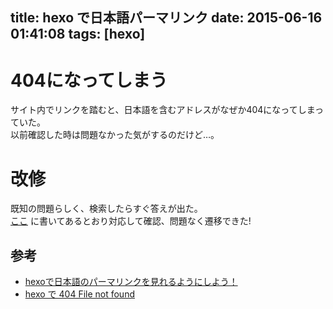title: hexo で日本語パーマリンク
date: 2015-06-16 01:41:08
tags: [hexo]
---
# 404になってしまう
サイト内でリンクを踏むと、日本語を含むアドレスがなぜか404になってしまっていた。  
以前確認した時は問題なかった気がするのだけど…。

# 改修
既知の問題らしく、検索したらすぐ答えが出た。  
[ここ](http://atani.github.io/2015/06/hexo%E3%81%A7%E6%97%A5%E6%9C%AC%E8%AA%9E%E3%81%AE%E3%83%91%E3%83%BC%E3%83%9E%E3%83%AA%E3%83%B3%E3%82%AF%E3%82%92%E8%A6%8B%E3%82%8C%E3%82%8B%E3%82%88%E3%81%86%E3%81%AB%E3%81%97%E3%82%88%E3%81%86%EF%BC%81/) に書いてあるとおり対応して確認、問題なく遷移できた!  

## 参考

- [hexoで日本語のパーマリンクを見れるようにしよう！](http://atani.github.io/2015/06/hexo%E3%81%A7%E6%97%A5%E6%9C%AC%E8%AA%9E%E3%81%AE%E3%83%91%E3%83%BC%E3%83%9E%E3%83%AA%E3%83%B3%E3%82%AF%E3%82%92%E8%A6%8B%E3%82%8C%E3%82%8B%E3%82%88%E3%81%86%E3%81%AB%E3%81%97%E3%82%88%E3%81%86%EF%BC%81/)
- [hexo で 404 File not found](http://harasou.github.io/2015/05/10/hexo-%E3%81%A7-404-File-not-found/)
